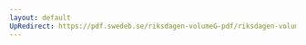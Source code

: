 ```yaml
---
layout: default
UpRedirect: https://pdf.swedeb.se/riksdagen-volumeG-pdf/riksdagen-volumeG-pdf/data/199293/reg_199293_UbU/reg_199293_UbU_0012.pdf
---
```

